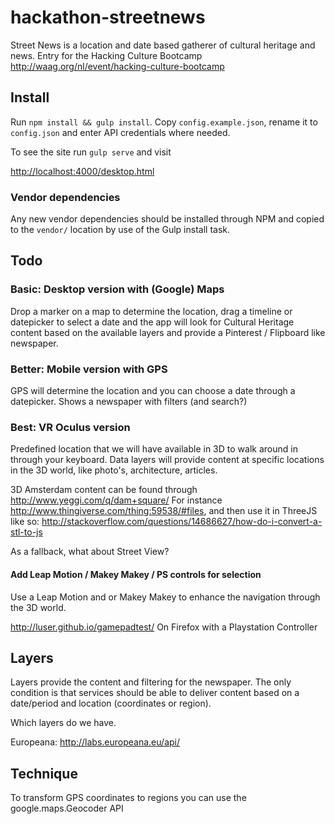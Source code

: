 # hackathon-streetnews
Street News is a location and date based gatherer of cultural heritage and news. Entry for the Hacking Culture Bootcamp http://waag.org/nl/event/hacking-culture-bootcamp


## Install

Run `npm install && gulp install`. 
Copy `config.example.json`, rename it to `config.json` and enter API credentials where
needed.

To see the site run `gulp serve` and visit 

[http://localhost:4000/desktop.html](http://localhost:4000/desktop.html)

### Vendor dependencies
Any new vendor dependencies should be installed through NPM and copied to the
`vendor/` location by use of the Gulp install task.


## Todo

### Basic: Desktop version with (Google) Maps
Drop a marker on a map to determine the location, drag a timeline or datepicker to select
 a date and the app will look for Cultural Heritage content based on the available layers and provide a Pinterest / Flipboard like newspaper.
 
  
### Better: Mobile version with GPS  
GPS will determine the location and you can choose a date through a datepicker.
Shows a newspaper with filters (and search?)


### Best: VR Oculus version
Predefined location that we will have available in 3D to walk around in through your keyboard.
Data layers will provide content at specific locations in the 3D world, like photo's, architecture, articles.

3D Amsterdam content can be found through http://www.yeggi.com/q/dam+square/
For instance http://www.thingiverse.com/thing:59538/#files, and then use it in ThreeJS like so: http://stackoverflow.com/questions/14686627/how-do-i-convert-a-stl-to-js

As a fallback, what about Street View?


#### Add Leap Motion / Makey Makey / PS controls for selection
Use a Leap Motion and or Makey Makey to enhance the navigation through the 3D world.

http://luser.github.io/gamepadtest/ On Firefox with a Playstation Controller


## Layers
Layers provide the content and filtering for the newspaper. The only condition is that services should be able to deliver content based on a date/period and location (coordinates or region).

Which layers do we have.

Europeana: http://labs.europeana.eu/api/



## Technique
To transform GPS coordinates to regions you can use the google.maps.Geocoder API 